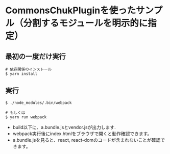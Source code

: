 # CommonsChukPluginを使ったサンプル（分割するモジュールを明示的に指定）

## 最初の一度だけ実行

```console
# 依存関係のインストール
$ yarn install
```

## 実行

```console
$ ./node_modules/.bin/webpack

# もしくは
$ yarn run webpack
```

- build以下に、a.bundle.jsとvendor.jsが出力します.
- webpack実行後にindex.htmlをブラウザで開くと動作確認できます。
- a.bundle.jsを見ると、react, react-domのコードが含まれないことが確認できます。
